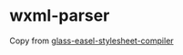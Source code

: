 # wxml-parser

Copy from [glass-easel-stylesheet-compiler](https://github.com/wechat-miniprogram/glass-easel)
